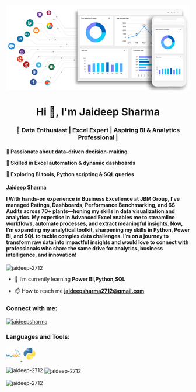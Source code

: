 ![logo](banner.gif)
<h1 align="center">Hi 👋, I'm Jaideep Sharma</h1>
<h3 align="center">🚀 Data Enthusiast | Excel Expert | Aspiring BI & Analytics Professional |

  <h4 align="left">

  🔹 Passionate about data-driven decision-making 

  🔹 Skilled in Excel automation & dynamic dashboards
  
  🔹 Exploring BI tools, Python scripting & SQL queries

  <h4 align="left"> Jaideep Sharma 

    
I With hands-on experience in Business Excellence at JBM Group, I’ve managed Ratings, Dashboards, Performance Benchmarking, and 6S Audits across 70+ plants—honing my skills in data visualization and analytics. My expertise in Advanced Excel enables me to streamline workflows, automate processes, and extract meaningful insights. Now, I’m expanding my analytical toolkit, sharpening my skills in Python, Power BI, and SQL to tackle complex data challenges. I’m on a journey to transform raw data into impactful insights and would love to connect with professionals who share the same drive for analytics, business intelligence, and innovation!</h4>

<p align="left"> <img src="https://komarev.com/ghpvc/?username=jaideep-2712&label=Profile%20views&color=0e75b6&style=flat" alt="jaideep-2712" /> </p>

- 🌱 I’m currently learning **Power BI,Python,SQL**

- 📫 How to reach me **jaideepsharma2712@gmail.com**

<h3 align="left">Connect with me:</h3>
<p align="left">
<a href="https://linkedin.com/in/jaideepsharma" target="blank"><img align="center" src="https://raw.githubusercontent.com/rahuldkjain/github-profile-readme-generator/master/src/images/icons/Social/linked-in-alt.svg" alt="jaideepsharma" height="30" width="40" /></a>
</p>

<h3 align="left">Languages and Tools:</h3>


<p align="left"> <a href="https://www.mysql.com/" target="_blank" rel="noreferrer"> <img src="https://raw.githubusercontent.com/devicons/devicon/master/icons/mysql/mysql-original-wordmark.svg" alt="mysql" width="40" height="40"/> </a> <a href="https://www.python.org" target="_blank" rel="noreferrer"> <img src="https://raw.githubusercontent.com/devicons/devicon/master/icons/python/python-original.svg" alt="python" width="40" height="40"/> </a> </p>

<p><img align="left" src="https://github-readme-stats.vercel.app/api/top-langs?username=jaideep-2712&show_icons=true&locale=en&layout=compact" alt="jaideep-2712" /></p>

<p>&nbsp;<img align="center" src="https://github-readme-stats.vercel.app/api?username=jaideep-2712&show_icons=true&locale=en" alt="jaideep-2712" /></p>

<p><img align="center" src="https://github-readme-streak-stats.herokuapp.com/?user=jaideep-2712&" alt="jaideep-2712" /></p>
